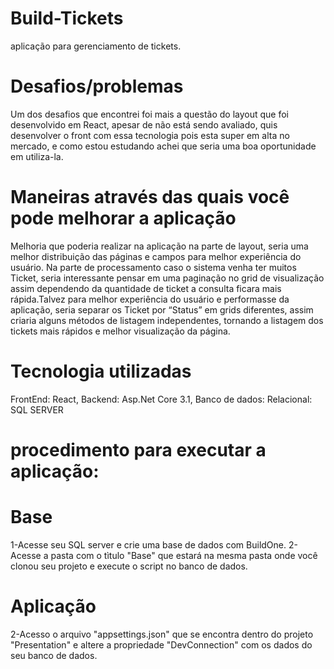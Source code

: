 # Build-Tickets
aplicação para gerenciamento de tickets.

# Desafios/problemas 
Um dos desafios que encontrei foi mais a questão do layout que foi desenvolvido em React, apesar de não está sendo avaliado, quis desenvolver o front com essa tecnologia pois esta super em alta no mercado, e como estou estudando achei que seria uma boa oportunidade em utiliza-la.

# Maneiras através das quais você pode melhorar a aplicação
Melhoria que poderia realizar na aplicação na parte de layout, seria uma melhor distribuição das páginas e campos para melhor experiência do usuário. Na parte de processamento caso o sistema venha ter muitos Ticket, seria interessante pensar em uma paginação  no grid de visualização assim dependendo da quantidade de ticket a consulta ficara mais rápida.Talvez para melhor experiência do usuário e performasse da aplicação, seria separar os Ticket por “Status” em grids diferentes, assim criaria alguns métodos de listagem independentes, tornando a listagem dos tickets mais rápidos e melhor visualização da página.

# Tecnologia utilizadas

FrontEnd: React,
Backend: Asp.Net Core 3.1,
Banco de dados: Relacional: SQL SERVER

# procedimento para executar a aplicação:

# Base
1-Acesse seu SQL server e crie uma base de dados com BuildOne.
2-Acesse a pasta com o tìtulo "Base" que estará na mesma pasta onde você clonou seu projeto e execute o script no banco de dados. 

# Aplicação
2-Acesso o arquivo "appsettings.json" que se encontra dentro do projeto "Presentation" e altere a propriedade "DevConnection"  com os dados do seu banco de dados.
